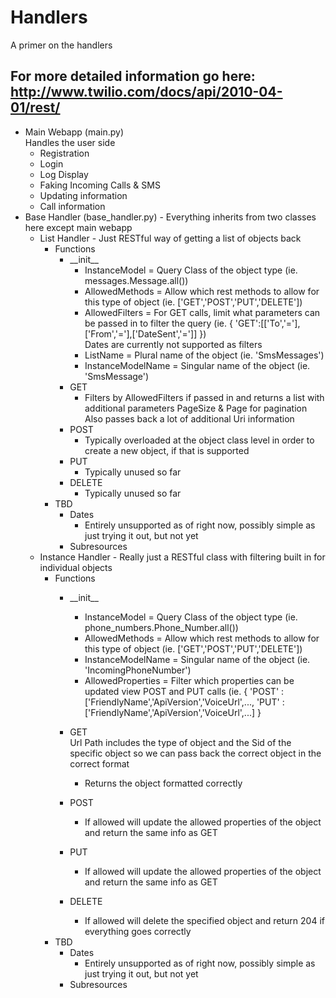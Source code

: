Handlers
========

A primer on the handlers

For more detailed information go here: http://www.twilio.com/docs/api/2010-04-01/rest/
------------------------
* Main Webapp (main.py)<br>
	Handles the user side
	- Registration
	- Login
	- Log Display
	- Faking Incoming Calls & SMS
	- Updating information
	- Call information
* Base Handler (base_handler.py) - Everything inherits from two classes here except main webapp
	- List Handler - Just RESTful way of getting a list of objects back
		- Functions
			- \_\_init\_\_
				- InstanceModel = Query Class of the object type (ie. messages.Message.all())
				- AllowedMethods =  Allow which rest methods to allow for this type of object (ie. ['GET','POST','PUT','DELETE'])
				- AllowedFilters = For GET calls, limit what parameters can be passed in to filter the query (ie. { 'GET':[['To','='],['From','='],['DateSent','=']] })<br>Dates are currently not supported as filters
				- ListName = Plural name of the object (ie. 'SmsMessages')
				- InstanceModelName = Singular name of the object (ie. 'SmsMessage')
			- GET
				- Filters by AllowedFilters if passed in and returns a list with additional parameters PageSize & Page for pagination<br>
				Also passes back a lot of additional Uri information
			- POST
				- Typically overloaded at the object class level in order to create a new object, if that is supported
			- PUT
				- Typically unused so far
			- DELETE
				- Typically unused so far
		- TBD
			- Dates
				- Entirely unsupported as of right now, possibly simple as just trying it out, but not yet
			- Subresources
	- Instance Handler - Really just a RESTful class with filtering built in for individual objects
		- Functions
			- \_\_init\_\_
				- InstanceModel = Query Class of the object type (ie. phone_numbers.Phone_Number.all())
				- AllowedMethods = Allow which rest methods to allow for this type of object (ie. ['GET','POST','PUT','DELETE'])
				- InstanceModelName = Singular name of the object (ie. 'IncomingPhoneNumber')
				- AllowedProperties = Filter which properties can be updated view POST and PUT calls (ie. { 'POST' : ['FriendlyName','ApiVersion','VoiceUrl',..., 'PUT' : ['FriendlyName','ApiVersion','VoiceUrl',...] }
			
			- GET<br >
				Url Path includes the type of object and the Sid of the specific object so we can pass back the correct object in the correct format
				- Returns the object formatted correctly
			- POST
				- If allowed will update the allowed properties of the object and return the same info as GET
			- PUT
				- If allowed will update the allowed properties of the object and return the same info as GET
			- DELETE
				- If allowed will delete the specified object and return 204 if everything goes correctly
		- TBD
			- Dates
				- Entirely unsupported as of right now, possibly simple as just trying it out, but not yet
			- Subresources